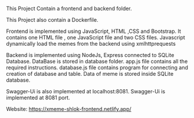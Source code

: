 This Project Contain a frontend and backend folder.

This Project also contain a Dockerfile.

Frontend is implemented using JavaScript, HTML ,CSS and Bootstrap.
It contains one HTML file , one JavaScript file and two CSS files.
Javascript dynamically load the memes from the backend using xmlhttprequests

Backend is implemented using NodeJs, Express connected to SQLite Database.
DataBase is stored in database folder.
app.js file contains all the required instructions.
database.js file contains program for connecting and creation of database and table.
Data of meme is stored inside SQLite database.

Swagger-Ui is also implemented at localhost:8081.
Swagger-Ui is implemented at 8081 port.


Website: https://xmeme-shlok-frontend.netlify.app/

